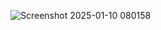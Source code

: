 ![Screenshot 2025-01-10 080158](https://github.com/user-attachments/assets/d221484d-9705-4765-b5b5-d24d4a757198)
